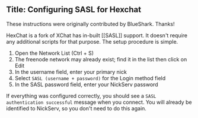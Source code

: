 Title: Configuring SASL for Hexchat
---
These instructions were originally contributed by BlueShark. Thanks!

HexChat is a fork of XChat has in-built [[SASL]] support. It doesn't require any additional scripts for that purpose. The setup procedure is simple.

1. Open the Network List (Ctrl + S)
2. The freenode network may already exist; find it in the list then click on Edit
3. In the username field, enter your primary nick
4. Select `SASL (username + password)` for the Login method field
5. In the SASL password field, enter your NickServ password

If everything was configured correctly, you should see a `SASL authentication successful` message when you connect. You will already be identified to NickServ, so you don't need to do this again.
